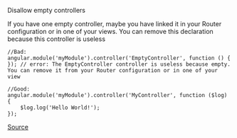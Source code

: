Disallow empty controllers

If you have one empty controller, maybe you have linked it in your Router configuration or in one of your views. You can remove this declaration because this controller is useless

```
//Bad:
angular.module('myModule').controller('EmptyController', function () {
}); // error: The EmptyController controller is useless because empty. You can remove it from your Router configuration or in one of your view

//Good:
angular.module('myModule').controller('MyController', function ($log) {
    $log.log('Hello World!');
});
```

[Source](https://github.com/EmmanuelDemey/eslint-plugin-angular/blob/HEAD/docs/rules/empty-controller.md)
